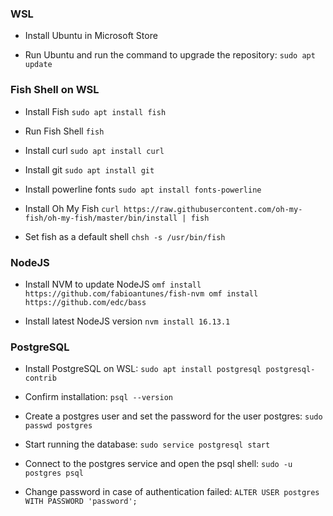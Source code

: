 ### WSL
- Install Ubuntu in Microsoft Store

- Run Ubuntu and run the command to upgrade the repository:
`sudo apt update`

### Fish Shell on WSL

- Install Fish
`sudo apt install fish`

- Run Fish Shell
`fish`

- Install curl
`sudo apt install curl`

- Install git
`sudo apt install git`

- Install powerline fonts
`sudo apt install fonts-powerline`

- Install Oh My Fish
`curl https://raw.githubusercontent.com/oh-my-fish/oh-my-fish/master/bin/install | fish`

- Set fish as a default shell
`chsh -s /usr/bin/fish`


### NodeJS

- Install NVM to update NodeJS
`omf install https://github.com/fabioantunes/fish-nvm
omf install https://github.com/edc/bass`

- Install latest NodeJS version
`nvm install 16.13.1`

### PostgreSQL
- Install PostgreSQL on WSL:
`sudo apt install postgresql postgresql-contrib`

- Confirm installation:
`psql --version`


- Create a postgres user and set the password for the user postgres:
`sudo passwd postgres`

- Start running the database:
`sudo service postgresql start`

- Connect to the postgres service and open the psql shell: 
`sudo -u postgres psql`

- Change password in case of authentication failed:
`ALTER USER postgres WITH PASSWORD 'password';`
